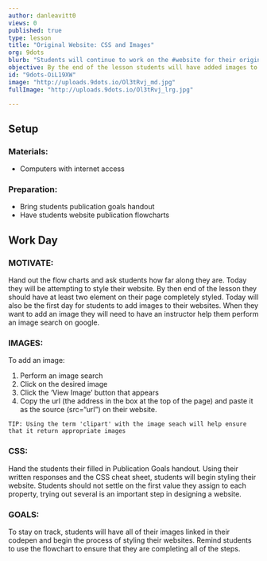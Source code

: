 ```yaml
---
author: danleavitt0
views: 0
published: true
type: lesson
title: "Original Website: CSS and Images"
org: 9dots
blurb: "Students will continue to work on the #website for their original application ideas. This lessons focus will be on #CSS and adding images."
objective: By the end of the lesson students will have added images to their website and begin styling with CSS
id: "9dots-OiL19XW"
image: "http://uploads.9dots.io/Ol3tRvj_md.jpg"
fullImage: "http://uploads.9dots.io/Ol3tRvj_lrg.jpg"

---
```


## Setup

### Materials:
- Computers with internet access

### Preparation:
- Bring students publication goals handout
- Have students website publication flowcharts

## Work Day

### MOTIVATE:
Hand out the flow charts and ask students how far along they are.  Today they will be attempting to style their website. By then end of the lesson they should have at least two element on their page completely styled. Today will also be the first day for students to add images to their websites. When they want to add an image they will need to have an instructor help them perform an image search on google. 

### IMAGES:
To add an image:
1. Perform an image search
2. Click on the desired image
3. Click the ‘View Image’ button that appears 
4. Copy the url (the address in the box at the top of the page) and paste it as the source (src=“url”) on their website.
```
TIP: Using the term 'clipart' with the image seach will help ensure that it return appropriate images
```

### CSS:
Hand the students their filled in Publication Goals handout. Using their written responses and the CSS cheat sheet, students will begin styling their website. Students should not settle on the first value they assign to each property, trying out several  is an important step in designing a website. 

### GOALS:
To stay on track, students will have all of their images linked in their codepen and begin the process of styling their websites. Remind students to use the flowchart to ensure that they are completing all of the steps.
